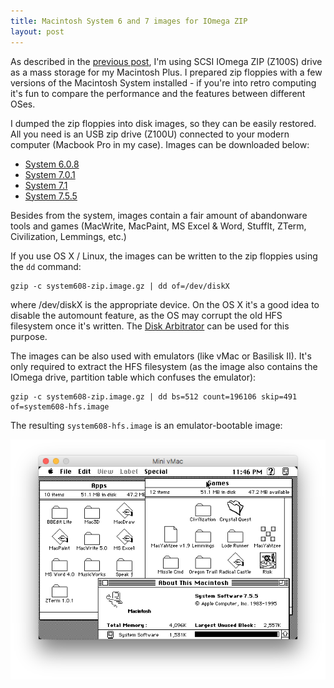 ```yaml
---
title: Macintosh System 6 and 7 images for IOmega ZIP
layout: post
---
```


As described in the [previous post](/2016/12/08/mac-plus/), I'm using SCSI IOmega ZIP (Z100S) drive as a mass storage for my Macintosh Plus. I prepared zip floppies with a few versions of the Macintosh System installed - if you're into retro computing it's fun to compare the performance and the features between different OSes.

I dumped the zip floppies into disk images, so they can be easily restored. All you need is an USB zip drive (Z100U) connected to your modern computer (Macbook Pro in my case). Images can be downloaded below:

* [System 6.0.8](/files/macos/system608-zip.image.gz)
* [System 7.0.1](/files/macos/system701-zip.image.gz)
* [System 7.1](/files/macos/system710-zip.image.gz)
* [System 7.5.5](/files/macos/system755-zip.image.gz)

<!--more-->

Besides from the system, images contain a fair amount of abandonware tools and games (MacWrite, MacPaint, MS Excel & Word, StuffIt, ZTerm, Civilization, Lemmings, etc.)

If you use OS X / Linux, the images can be written to the zip floppies using the `dd` command:

    gzip -c system608-zip.image.gz | dd of=/dev/diskX

where /dev/diskX is the appropriate device. On the OS X it's a good idea to disable the automount feature, as the OS may corrupt the old HFS filesystem once it's written. The [Disk Arbitrator](https://github.com/aburgh/Disk-Arbitrator/releases) can be used for this purpose.

The images can be also used with emulators (like vMac or Basilisk II). It's only required to extract the HFS filesystem (as the image also contains the IOmega drive, partition table which confuses the emulator):

    gzip -c system608-zip.image.gz | dd bs=512 count=196106 skip=491 of=system608-hfs.image

The resulting `system608-hfs.image` is an emulator-bootable image:

![System 7.5.5 on Mac Plus](/assets/mac/system755.png)
